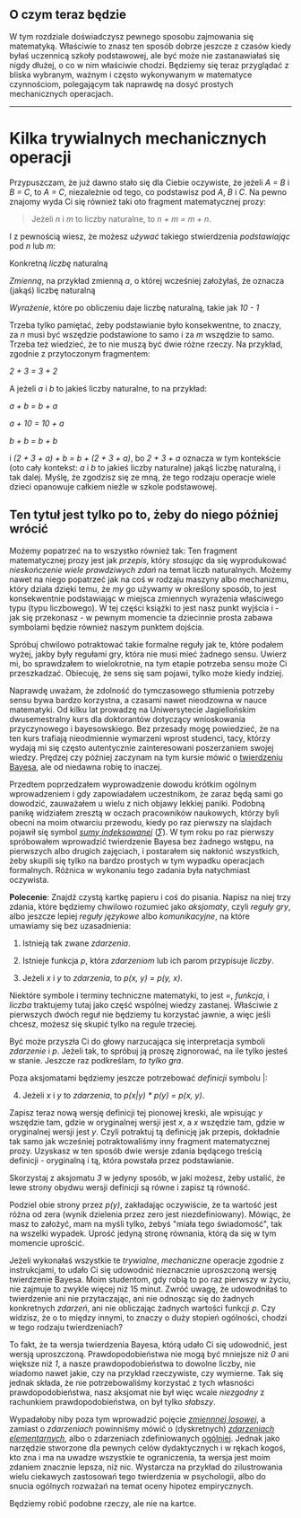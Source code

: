 ## O czym teraz będzie

W tym rozdziale doświadczysz pewnego sposobu zajmowania się matematyką. Właściwie to znasz ten
sposób dobrze jeszcze z czasów kiedy byłaś uczennicą szkoły podstawowej, ale być może nie
zastanawiałaś się nigdy dłużej, o co w nim właściwie chodzi. Będziemy się teraz przyglądać z bliska
wybranym, ważnym i często wykonywanym w matematyce czynnościom, polegającym tak naprawdę na dosyć
prostych mechanicznych operacjach.

<hr>

# Kilka trywialnych mechanicznych operacji

Przypuszczam, że już dawno stało się dla Ciebie oczywiste, że jeżeli *A = B* i *B = C*, to *A = C*,
niezależnie od tego, co podstawisz pod *A*, *B* i *C*. Na pewno znajomy wyda Ci się również taki oto
fragment matematycznej prozy:

> Jeżeli *n* i *m* to liczby naturalne, to *n + m = m + n*.

I z pewnością wiesz, że możesz *używać* takiego stwierdzenia *podstawiając* pod *n* lub *m*:

Konkretną *liczbę* naturalną

*Zmienną*, na przykład zmienną *a*, o której wcześniej założyłaś, że oznacza (jakąś) liczbę naturalną

*Wyrażenie*, które po obliczeniu daje liczbę naturalną, takie jak *10 - 1*

Trzeba tylko pamiętać, żeby podstawianie było konsekwentne, to znaczy, za *n* musi być wszędzie
podstawione to samo i za *m* wszędzie to samo. Trzeba też wiedzieć, że to nie muszą być dwie różne
rzeczy. Na przykład, zgodnie z przytoczonym fragmentem:

*2 + 3 = 3 + 2*

A jeżeli *a* i *b* to jakieś liczby naturalne, to na przykład:

*a + b = b + a*

*a + 10 = 10 + a*

*b + b = b + b*

i *(2 + 3 + a) + b = b + (2 + 3 + a)*, bo *2 + 3 + a* oznacza w tym kontekście (oto cały kontekst:
*a* i *b* to jakieś liczby naturalne) jakąś liczbę naturalną, i tak dalej. Myślę, że zgodzisz się ze
mną, że tego rodzaju operacje wiele dzieci opanowuje całkiem nieźle w szkole podstawowej.

## Ten tytuł jest tylko po to, żeby do niego później wrócić

Możemy popatrzeć na to wszystko również tak: Ten fragment matematycznej prozy jest jak *przepis*,
który *stosując* da się wyprodukować *nieskończenie wiele prawdziwych zdań* na temat liczb
naturalnych. Możemy nawet na niego popatrzeć jak na coś w rodzaju maszyny albo mechanizmu, który
działa dzięki temu, że *my* go używamy w określony sposób, to jest konsekwentnie podstawiając w
miejsca zmiennych wyrażenia właściwego typu (typu liczbowego). W tej części książki to jest nasz
punkt wyjścia i - jak się przekonasz - w pewnym momencie ta dziecinnie prosta zabawa symbolami
będzie również naszym punktem dojścia.

Spróbuj chwilowo potraktować takie formalne reguły jak te, które podałem wyżej, jakby były regułami
gry, która nie musi mieć żadnego sensu. Uwierz mi, bo sprawdzałem to wielokrotnie, na tym etapie
potrzeba sensu może Ci przeszkadzać. Obiecuję, że sens się sam pojawi, tylko może kiedy indziej.

Naprawdę uważam, że zdolność do tymczasowego stłumienia potrzeby sensu bywa bardzo korzystna, a
czasami nawet nieodzowna w nauce matematyki. Od kilku lat prowadzę na Uniwersytecie Jagiellońskim
dwusemestralny kurs dla doktorantów dotyczący wnioskowania przyczynowego i bayesowskiego. Bez
przesady mogę powiedzieć, że na ten kurs trafiają nieodmiennie wymarzeni wprost studenci, tacy,
którzy wydają mi się często autentycznie zainteresowani poszerzaniem swojej wiedzy. Prędzej czy
później zaczynam na tym kursie mówić o [twierdzeniu
Bayesa](https://pl.wikipedia.org/wiki/Twierdzenie_Bayesa), ale od niedawna robię to inaczej.

Przedtem poprzedzałem wyprowadzenie dowodu krótkim ogólnym wprowadzeniem i gdy zapowiadałem
uczestnikom, że zaraz będą sami go dowodzić, zauważałem u wielu z nich objawy lekkiej
paniki. Podobną panikę widziałem zresztą w oczach pracowników naukowych, którzy byli obecni na moim
otwarciu przewodu, kiedy po raz pierwszy na slajdach pojawił się symbol [*sumy
indeksowanej*](https://pl.wikipedia.org/wiki/Rodzina_indeksowana) (*∑*). W tym roku po raz pierwszy
spróbowałem wprowadzić twierdzenie Bayesa bez żadnego wstępu, na pierwszych albo drugich zajęciach,
i postarałem się nakłonić wszystkich, żeby skupili się tylko na bardzo prostych w tym wypadku
operacjach formalnych. Różnica w wykonaniu tego zadania była natychmiast oczywista.

**Polecenie**: Znajdź czystą kartkę papieru i coś do pisania. Napisz na niej trzy zdania, które
będziemy chwilowo rozumieć jako *aksjomaty*, czyli *reguły gry*, albo jeszcze lepiej *reguły
językowe* albo *komunikacyjne*, na które umawiamy się bez uzasadnienia:

1. Istnieją tak zwane *zdarzenia*.

2. Istnieje funkcja *p*, która *zdarzeniom* lub ich parom przypisuje *liczby*.

3. Jeżeli *x* i *y* to *zdarzenia*, to *p(x, y) = p(y, x)*.

Niektóre symbole i terminy techniczne matematyki, to jest *=*, *funkcja*, i *liczba* traktujemy
tutaj jako część wspólnej wiedzy zastanej. Właściwie z pierwszych dwóch reguł nie będziemy tu
korzystać jawnie, a więc jeśli chcesz, możesz się skupić tylko na regule trzeciej.

Być może przyszła Ci do głowy narzucająca się interpretacja symboli *zdarzenie* i *p*. Jeżeli tak,
to spróbuj ją proszę zignorować, na ile tylko jesteś w stanie. Jeszcze raz podkreślam, *to tylko
gra*.

Poza aksjomatami będziemy jeszcze potrzebować *definicji* symbolu |:

4. Jeżeli *x* i *y* to *zdarzenia*, to *p(x|y) * p(y) = p(x, y)*.

Zapisz teraz nową wersję definicji tej pionowej kreski, ale wpisując *y* wszędzie tam, gdzie w
oryginalnej wersji jest *x*, a *x* wszędzie tam, gdzie w oryginalnej wersji jest *y*. Czyli
potraktuj tą definicję jak przepis, dokładnie tak samo jak wcześniej potraktowaliśmy inny fragment
matematycznej prozy. Uzyskasz w ten sposób dwie wersje zdania będącego treścią definicji -
oryginalną i tą, która powstała przez podstawianie.

Skorzystaj z aksjomatu *3* w jedyny sposób, w jaki możesz, żeby ustalić, że lewe strony obydwu
wersji definicji są równe i zapisz tą równość.

Podziel obie strony przez *p(y)*, zakładając oczywiście, że ta wartość jest różna od zera (wynik
dzielenia przez zero jest niezdefiniowany). Mówiąc, że masz to założyć, mam na myśli tylko, żebyś
"miała tego świadomość", tak na wszelki wypadek. Uprość jedyną stronę równania, którą da się w tym
momencie uprościć.

Jeżeli wykonałaś wszystkie te *trywialne*, *mechaniczne* operacje zgodnie z instrukcjami, to udało
Ci się udowodnić nieznacznie uproszczoną wersję twierdzenie Bayesa. Moim studentom, gdy robią to po
raz pierwszy w życiu, nie zajmuje to zwykle więcej niż 15 minut. Zwróć uwagę, że udowodniłaś to
twierdzenie ani nie przytaczając, ani nie odnosząc się do żadnych konkretnych *zdarzeń*, ani nie
obliczając żadnych wartości funkcji *p*. Czy widzisz, że o to między innymi, to znaczy o duży
stopień ogólności, chodzi w tego rodzaju twierdzeniach?

To fakt, że ta wersja twierdzenia Bayesa, którą udało Ci się udowodnić, jest wersją
uproszczoną. Prawdopodobieństwa nie mogą być mniejsze niż *0* ani większe niż *1*, a nasze
prawdopodobieństwa to dowolne liczby, nie wiadomo nawet jakie, czy na przykład rzeczywiste, czy
wymierne. Tak się jednak składa, że nie potrzebowaliśmy korzystać z tych własności
prawdopodobieństwa, nasz aksjomat nie był więc wcale *niezgodny* z rachunkiem prawdopodobieństwa, on
był tylko *słabszy*.

Wypadałoby niby poza tym wprowadzić pojęcie [*zmiennnej
losowej*](https://pl.wikipedia.org/wiki/Zmienna_losowa), a zamiast o *zdarzeniach* powinniśmy mówić
o (dyskretnych) [*zdarzeniach
elementarnych*](https://pl.wikipedia.org/wiki/Przestrze%C5%84_zdarze%C5%84_elementarnych), albo o
zdarzeniach zdefiniowanych
[ogólniej](https://pl.wikipedia.org/wiki/Przestrze%C5%84_probabilistyczna). Jednak jako narzędzie
stworzone dla pewnych celów dydaktycznych i w rękach kogoś, kto zna i ma na uwadze wszystkie te
ograniczenia, ta wersja jest moim zdaniem znacznie lepsza, niż nic. Wystarcza na przykład do
zilustrowania wielu ciekawych zastosowań tego twierdzenia w psychologii, albo do snucia ogólnych
rozważań na temat oceny hipotez empirycznych.

Będziemy robić podobne rzeczy, ale nie na kartce.
